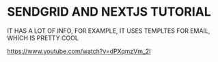 # SENDGRID AND NEXTJS TUTORIAL

IT HAS A LOT OF INFO, FOR EXAMPLE, IT USES TEMPLTES FOR EMAIL, WHICH IS PRETTY COOL

<https://www.youtube.com/watch?v=dPXqmzVm_2I>
